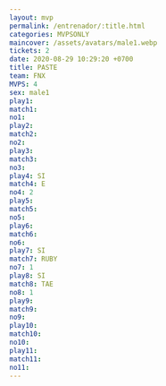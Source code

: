 ```yaml
---
layout: mvp
permalink: /entrenador/:title.html
categories: MVPSONLY
maincover: /assets/avatars/male1.webp
tickets: 2
date: 2020-08-29 10:29:20 +0700
title: PASTE
team: FNX
MVPS: 4
sex: male1
play1: 
match1: 
no1: 
play2: 
match2: 
no2: 
play3: 
match3: 
no3: 
play4: SI
match4: E
no4: 2
play5: 
match5: 
no5: 
play6: 
match6: 
no6: 
play7: SI
match7: RUBY
no7: 1
play8: SI
match8: TAE
no8: 1
play9: 
match9: 
no9: 
play10: 
match10: 
no10: 
play11: 
match11: 
no11:
---
```

